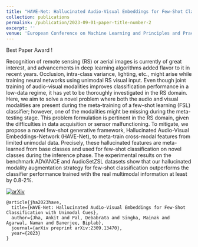 ```yaml
---
title: "HAVE-Net: Hallucinated Audio-Visual Embeddings for Few-Shot Classification with Unimodal Cues"
collection: publications
permalink: /publication/2023-09-01-paper-title-number-2
excerpt: ''
venue: 'European Conference on Machine Learning and Principles and Practice of Knowledge Discovery in Databases (ECML-PKDD) Workshops'
---
```


Best Paper Award !


Recognition of remote sensing (RS) or aerial images is currently of great interest, and advancements in deep learning algorithms added flavor to it in recent years. Occlusion, intra-class variance, lighting, etc., might arise while training neural networks using unimodal RS
visual input. Even though joint training of audio-visual modalities improves classification performance in a low-data regime, it has yet to be thoroughly investigated in the RS domain. Here, we aim to solve a novel problem where both the audio and visual modalities are present during the meta-training of a few-shot learning (FSL) classifier; however, one of the modalities might be missing during the meta-testing stage. This problem formulation is pertinent in the RS domain, given the difficulties in data acquisition or sensor malfunctioning. To mitigate, we propose a novel few-shot generative framework, Hallucinated Audio-Visual Embeddings-Network (HAVE-Net), to meta-train cross-modal features from limited unimodal data. Precisely, these hallucinated features are meta-learned from base classes and used for few-shot classification on novel classes during the inference phase. The experimental results on the benchmark ADVANCE and AudioSetZSL datasets show that our hallucinated modality augmentation strategy for few-shot classification outperforms the classifier performance trained with the real multimodal information at least by 0.8-2%.

[![arXiv](https://img.shields.io/badge/arXiv-Paper-brightgreen)](https://arxiv.org/abs/2309.13470)

```
@article{jha2023have,
  title={HAVE-Net: Hallucinated Audio-Visual Embeddings for Few-Shot Classification with Unimodal Cues},
  author={Jha, Ankit and Pal, Debabrata and Singha, Mainak and Agarwal, Naman and Banerjee, Biplab},
  journal={arXiv preprint arXiv:2309.13470},
  year={2023}
}
```
